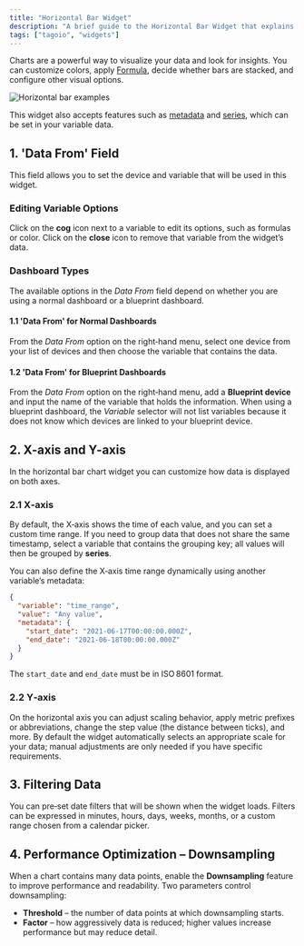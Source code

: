 ```yaml
---
title: "Horizontal Bar Widget"
description: "A brief guide to the Horizontal Bar Widget that explains what it does, notes supported variable features, and documents the \"Data From\" field used to select device and variable inputs for the widget."
tags: ["tagoio", "widgets"]
---
```

Charts are a powerful way to visualize your data and look for insights. You can customize colors, apply [Formula](/docs/tagoio/widgets/general/formula.md), decide whether bars are stacked, and configure other visual options.

![Horizontal bar examples](/docs_imagem/tagoio/horizontal-bar-widget-2.png)

This widget also accepts features such as [metadata](/docs/tagoio/devices/payload-parser/metadata.md) and [series](/docs/tagoio/devices/grouping-variables.md), which can be set in your variable data.

## 1. 'Data From' Field

This field allows you to set the device and variable that will be used in this widget.

### Editing Variable Options
Click on the **cog** icon next to a variable to edit its options, such as formulas or color. Click on the **close** icon to remove that variable from the widget’s data.

### Dashboard Types
The available options in the *Data From* field depend on whether you are using a normal dashboard or a blueprint dashboard.

#### 1.1 'Data From' for Normal Dashboards
From the *Data From* option on the right‑hand menu, select one device from your list of devices and then choose the variable that contains the data.

#### 1.2 'Data From' for Blueprint Dashboards
From the *Data From* option on the right‑hand menu, add a **Blueprint device** and input the name of the variable that holds the information.
When using a blueprint dashboard, the *Variable* selector will not list variables because it does not know which devices are linked to your blueprint device.

## 2. X-axis and Y-axis

In the horizontal bar chart widget you can customize how data is displayed on both axes.

### 2.1 X‑axis
By default, the X‑axis shows the time of each value, and you can set a custom time range.
If you need to group data that does not share the same timestamp, select a variable that contains the grouping key; all values will then be grouped by **series**.

You can also define the X‑axis time range dynamically using another variable’s metadata:

```json
{
  "variable": "time_range",
  "value": "Any value",
  "metadata": {
    "start_date": "2021-06-17T00:00:00.000Z",
    "end_date": "2021-06-18T00:00:00.000Z"
  }
}
```

The `start_date` and `end_date` must be in ISO 8601 format.

### 2.2 Y‑axis
On the horizontal axis you can adjust scaling behavior, apply metric prefixes or abbreviations, change the step value (the distance between ticks), and more.
By default the widget automatically selects an appropriate scale for your data; manual adjustments are only needed if you have specific requirements.

## 3. Filtering Data

You can pre‑set date filters that will be shown when the widget loads. Filters can be expressed in minutes, hours, days, weeks, months, or a custom range chosen from a calendar picker.

## 4. Performance Optimization – Downsampling

When a chart contains many data points, enable the **Downsampling** feature to improve performance and readability.
Two parameters control downsampling:

- **Threshold** – the number of data points at which downsampling starts.
- **Factor** – how aggressively data is reduced; higher values increase performance but may reduce detail.
